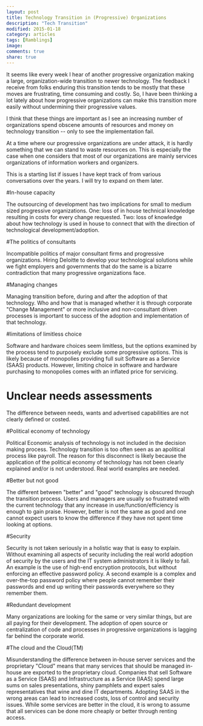 ```yaml
---
layout: post
title: Technology Transition in (Progressive) Organizations
description: "Tech Transition"
modified: 2015-01-18
category: articles
tags: [Ramblings]
image:
comments: true
share: true
---
```


It seems like every week I hear of another progressive organization making a large, organization-wide transition to newer technology. The feedback I receive from folks enduring this transition tends to be mostly that these moves are frustrating, time consuming and costly. So, I have been thinking a lot lately about how progressive organizations can make this transition more easily without undermining their progressive values.

I think that these things are important as I see an increasing number of organizations spend obscene amounts of resources and money on technology transition -- only to see the implementation fail. 

At a time where our progressive organizations are under attack, it is hardly something that we can stand to waste resources on. This is especially the case when one considers that most of our organizations are mainly services organizations of information workers and organizers.

This is a starting list if issues I have kept track of from various conversations over the years. I will try to expand on them later. 

#In-house capacity

The outsourcing of development has two implications for small to medium sized progressive organizations. One: loss of in house technical knowledge resulting in costs for every change requested. Two: loss of knowledge about how technology is used in house to connect that with the direction of technological development/adoption.

#The politics of consultants

Incompatible politics of major consultant firms and progressive organizations. Hiring Deloitte to develop your technological solutions while we fight employers and governments that do the same is a bizarre contradiction that many progressive organizations face.

#Managing changes

Managing transition before, during and after the adoption of that technology. Who and how that is managed whether it is through corporate "Change Management" or more inclusive and non-consultant driven processes is important to success of the adoption and implementation of that technology.

#limitations of limitless choice

Software and hardware choices seem limitless, but the options examined by the process tend to purposely exclude some progressive options. This is likely because of monopolies providing full suit Software as a Service (SAAS) products. However, limiting choice in software and hardware purchasing to monopolies comes with an inflated price for servicing.

# Unclear needs assessments

The difference between needs, wants and advertised capabilities are not clearly defined or costed.

#Political economy of technology

Political Economic analysis of technology is not included in the decision making process. Technology transition is too often seen as an apolitical process like payroll. The reason for this disconnect is likely because the application of the political economy of technology has not been clearly explained and/or is not understood. Real world examples are needed.

#Better but not good

The different between "better" and "good" technology is obscured through the transition process. Users and managers are usually so frustrated with the current technology that any increase in use/function/efficiency is enough to gain praise. However, better is not the same as good and one cannot expect users to know the difference if they have not spent time looking at options.

#Security

Security is not taken seriously in a holistic way that is easy to explain. Without examining all aspects of security including the real world adoption of security by the users and the IT system administrators it is likely to fail. An example is the use of high-end encryption protocols, but without enforcing an effective password policy. A second example is a complex and over-the-top password policy where people cannot remember their passwords and end up writing their passwords everywhere so they remember them.

#Redundant development

Many organizations are looking for the same or very similar things, but are all paying for their development. The adoption of open source or centralization of code and processes in progressive organizations is lagging far behind the corporate world.

#The cloud and the Cloud(TM)

Misunderstanding the difference between in-house server services and the proprietary "Cloud" means that many services that should be managed in-house are exported to the proprietary cloud. Companies that sell Software as a Service (SAAS) and Infrastructure as a Service (IAAS) spend large sums on sales presentations, shiny pamphlets and expert sales representatives that wine and dine IT departments. Adopting SAAS in the wrong areas can lead to increased costs, loss of control and security issues. While some services are better in the cloud, it is wrong to assume that all services can be done more cheaply or better through renting access.